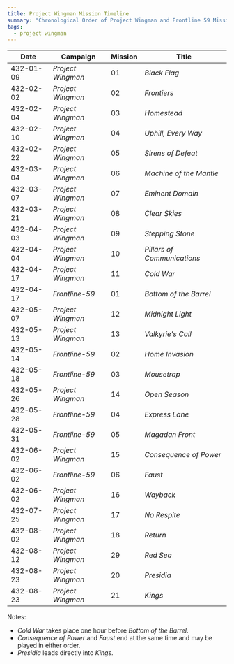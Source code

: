 ```yaml
---
title: Project Wingman Mission Timeline
summary: "Chronological Order of Project Wingman and Frontline 59 Missions"
tags:
  - project wingman
---
```

Date|Campaign|Mission|Title
-|-|-|-
432-01-09|_Project Wingman_|01|_Black Flag_
432-02-02|_Project Wingman_|02|_Frontiers_
432-02-04|_Project Wingman_|03|_Homestead_
432-02-10|_Project Wingman_|04|_Uphill, Every Way_
432-02-22|_Project Wingman_|05|_Sirens of Defeat_
432-03-04|_Project Wingman_|06|_Machine of the Mantle_
432-03-07|_Project Wingman_|07|_Eminent Domain_
432-03-21|_Project Wingman_|08|_Clear Skies_
432-04-03|_Project Wingman_|09|_Stepping Stone_
432-04-04|_Project Wingman_|10|_Pillars of Communications_
432-04-17|_Project Wingman_|11|_Cold War_
432-04-17|_Frontline-59_   |01|_Bottom of the Barrel_
432-05-07|_Project Wingman_|12|_Midnight Light_
432-05-13|_Project Wingman_|13|_Valkyrie's Call_
432-05-14|_Frontline-59_   |02|_Home Invasion_
432-05-18|_Frontline-59_   |03|_Mousetrap_
432-05-26|_Project Wingman_|14|_Open Season_
432-05-28|_Frontline-59_   |04|_Express Lane_
432-05-31|_Frontline-59_   |05|_Magadan Front_
432-06-02|_Project Wingman_|15|_Consequence of Power_
432-06-02|_Frontline-59_   |06|_Faust_
432-06-02|_Project Wingman_|16|_Wayback_
432-07-25|_Project Wingman_|17|_No Respite_
432-08-02|_Project Wingman_|18|_Return_
432-08-12|_Project Wingman_|29|_Red Sea_
432-08-23|_Project Wingman_|20|_Presidia_
432-08-23|_Project Wingman_|21|_Kings_

Notes:

- _Cold War_ takes place one hour before _Bottom of the Barrel_.
- _Consequence of Power_ and _Faust_ end at the same time and may be played in either order.
- _Presidia_ leads directly into _Kings_.